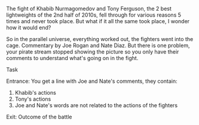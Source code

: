 The fight of Khabib Nurmagomedov and Tony Ferguson, the 2 best lightweights of the 2nd half of 2010s, fell through for various reasons 5 times and never took place. But what if it all the same took place, I wonder how it would end?

So in the parallel universe, everything worked out, the fighters went into the cage. Commentary by Joe Rogan and Nate Diaz. But there is one problem, your pirate stream stopped showing the picture so you only have their comments to understand what's going on in the fight.

Task

Entrance:
You get a line with Joe and Nate's comments, they contain:
1. Khabib's actions
2. Tony's actions
3. Joe and Nate's words are not related to the actions of the fighters

Exit:
Outcome of the battle
